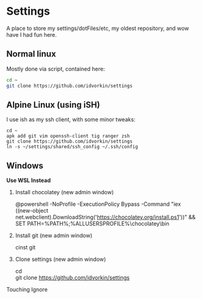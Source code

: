 # Settings

A place to store my settings/dotFiles/etc, my oldest repository, and wow have I had fun here.

## Normal linux

Mostly done via script, contained here:

```bash
cd ~
git clone https://github.com/idvorkin/settings
```

## Alpine Linux (using iSH)

I use ish as my ssh client, with some minor tweaks:

    cd ~
    apk add git vim openssh-client tig ranger zsh
    git clone https://github.com/idvorkin/settings
    ln -s ~/settings/shared/ssh_config ~/.ssh/config

## Windows

**Use WSL Instead**

1. Install chocolatey (new admin window)

   @powershell -NoProfile -ExecutionPolicy Bypass -Command "iex ((new-object net.webclient).DownloadString('https://chocolatey.org/install.ps1'))" && SET PATH=%PATH%;%ALLUSERSPROFILE%\chocolatey\bin

2. Install git (new admin window)

   cinst git

3. Clone settings (new admin window)


    cd \
    git clone https://github.com/idvorkin/settings

Touching Ignore
